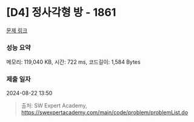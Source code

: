 # [D4] 정사각형 방 - 1861 

[문제 링크](https://swexpertacademy.com/main/code/problem/problemDetail.do?contestProbId=AV5LtJYKDzsDFAXc) 

### 성능 요약

메모리: 119,040 KB, 시간: 722 ms, 코드길이: 1,584 Bytes

### 제출 일자

2024-08-22 13:50



> 출처: SW Expert Academy, https://swexpertacademy.com/main/code/problem/problemList.do